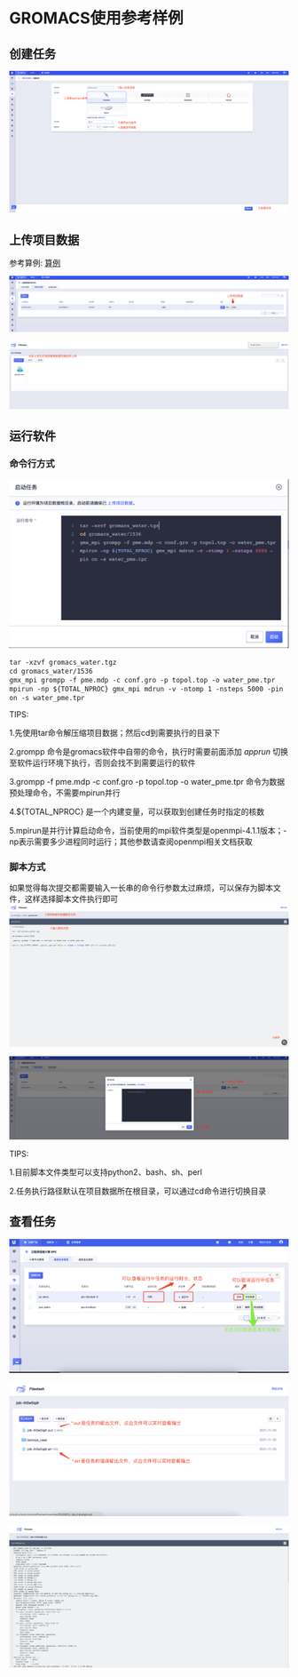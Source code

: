 # GROMACS使用参考样例

## 创建任务

![](/images/gromacs/create.png)

## 上传项目数据
参考算例:
[算例](https://static.ucloud.cn/docs/epc/images/gromacs/gromacs_water.tgz)


![](/images/gromacs/2.png)

![](/images/gromacs/3.png)

## 运行软件

### 命令行方式

![](/images/gromacs/4.png)

```
tar -xzvf gromacs_water.tgz
cd gromacs_water/1536
gmx_mpi grompp -f pme.mdp -c conf.gro -p topol.top -o water_pme.tpr
mpirun -np ${TOTAL_NPROC} gmx_mpi mdrun -v -ntomp 1 -nsteps 5000 -pin on -s water_pme.tpr
```

TIPS:

1.先使用tar命令解压缩项目数据；然后cd到需要执行的目录下

2.grompp 命令是gromacs软件中自带的命令，执行时需要前面添加 _apprun_ 切换至软件运行环境下执行，否则会找不到需要运行的软件

3.grompp -f pme.mdp -c conf.gro -p topol.top -o water_pme.tpr 命令为数据预处理命令，不需要mpirun并行

4.${TOTAL_NPROC} 是一个内建变量，可以获取到创建任务时指定的核数

5.mpirun是并行计算启动命令，当前使用的mpi软件类型是openmpi-4.1.1版本；-np表示需要多少进程同时运行；其他参数请查阅openmpi相关文档获取


### 脚本方式
如果觉得每次提交都需要输入一长串的命令行参数太过麻烦，可以保存为脚本文件，这样选择脚本文件执行即可
![](/images/gromacs/5.png)

![](/images/gromacs/6.png)

TIPS:

1.目前脚本文件类型可以支持python2、bash、sh、perl

2.任务执行路径默认在项目数据所在根目录，可以通过cd命令进行切换目录


## 查看任务
![](/images/gromacs/7.png)

![](/images/gromacs/8.png)

![](/images/gromacs/9.png)
